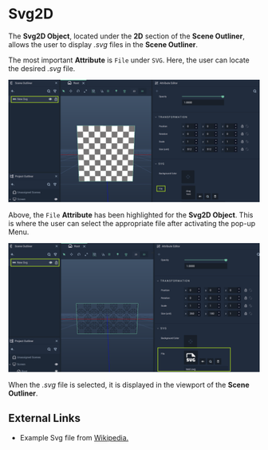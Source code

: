 # Svg2D

The **Svg2D Object**, located under the **2D** section of the **Scene Outliner**, allows the user to display *.svg* files in the **Scene Outliner**. 

The most important **Attribute** is `File` under `SVG`. Here, the user can locate the desired *.svg* file. 

![Svg Object before Adding Asset.](../../../.gitbook/assets/svgbefore.png)

Above, the `File` **Attribute** has been highlighted for the **Svg2D Object**. This is where the user can select the appropriate file after activating the pop-up Menu. 

![Svg Object after Adding Asset.](../../../.gitbook/assets/svgafter.png)

When the *.svg* file is selected, it is displayed in the viewport of the **Scene Outliner**. 

## External Links

* Example Svg file from [Wikipedia.](https://mathstat.slu.edu/escher/index.php/File:P4m-sample.svg)